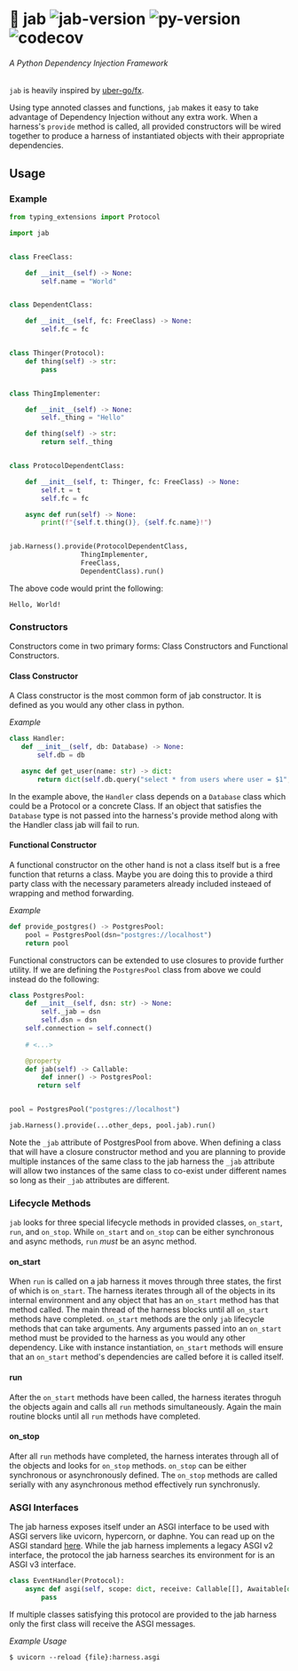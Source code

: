 # 💉  jab ![jab-version](https://img.shields.io/badge/version-0.3.0-orange.svg) ![py-version](https://img.shields.io/badge/python-3.7-blue.svg) ![codecov](https://img.shields.io/badge/coverage-83%25-yellowgreen.svg)
###### A Python Dependency Injection Framework

`jab` is heavily inspired by [uber-go/fx](https://github.com/uber-go/fx).

Using type annoted classes and functions, `jab` makes it easy to take advantage of Dependency Injection without any extra work. When a harness's `provide` method is called, all provided constructors will be wired together to produce a harness of instantiated objects with their appropriate dependencies.

## Usage
### Example
```python
from typing_extensions import Protocol

import jab


class FreeClass:

    def __init__(self) -> None:
        self.name = "World"


class DependentClass:

    def __init__(self, fc: FreeClass) -> None:
        self.fc = fc


class Thinger(Protocol):
    def thing(self) -> str:
        pass


class ThingImplementer:

    def __init__(self) -> None:
        self._thing = "Hello"

    def thing(self) -> str:
        return self._thing


class ProtocolDependentClass:

    def __init__(self, t: Thinger, fc: FreeClass) -> None:
        self.t = t
        self.fc = fc

    async def run(self) -> None:
    	print(f"{self.t.thing()}, {self.fc.name}!")


jab.Harness().provide(ProtocolDependentClass,
                  ThingImplementer,
                  FreeClass,
                  DependentClass).run()
```

The above code would print the following:

```
Hello, World!
```

### Constructors

Constructors come in two primary forms: Class Constructors and Functional Constructors.

#### Class Constructor
A Class constructor is the most common form of jab constructor. It is defined as you would any other class in python.

*Example*
```python
class Handler:
   def __init__(self, db: Database) -> None:
       self.db = db

   async def get_user(name: str) -> dict:
       return dict(self.db.query("select * from users where user = $1", name))
```

In the example above, the `Handler` class depends on a `Database` class which could be a Protocol or a concrete Class. If an object that satisfies the `Database` type is not passed into the harness's provide method along with the Handler class jab will fail to run.

#### Functional Constructor
A functional constructor on the other hand is not a class itself but is a free function that returns a class. Maybe you are doing this to provide a third party class with the necessary parameters already included insteaed of wrapping and method forwarding.

*Example*
```python
def provide_postgres() -> PostgresPool:
    pool = PostgresPool(dsn="postgres://localhost")
    return pool
```

Functional constructors can be extended to use closures to provide further utility. If we are defining the `PostgresPool` class from above we could instead do the following:

```python
class PostgresPool:
    def __init__(self, dsn: str) -> None:
    	self._jab = dsn
        self.dsn = dsn
	self.connection = self.connect()
    
    # <...>

    @property
    def jab(self) -> Callable:
        def inner() -> PostgresPool:
	   return self


pool = PostgresPool("postgres://localhost")

jab.Harness().provide(...other_deps, pool.jab).run()
```

Note the `_jab` attribute of PostgresPool from above. When defining a class that will have a closure constructor method and you are planning to provide multiple instances of the same class to the jab harness the `_jab` attribute will allow two instances of the same class to co-exist under different names so long as their `_jab` attributes are different.

### Lifecycle Methods

`jab` looks for three special lifecycle methods in provided classes, `on_start`, `run`, and `on_stop`. While `on_start` and `on_stop` can be either synchronous and async methods, `run` _must_ be an async method.

#### on_start

When `run` is called on a jab harness it moves through three states, the first of which is `on_start`. The harness iterates through all of the objects in its internal environment and any object that has an `on_start` method has that method called. The main thread of the harness blocks until all `on_start` methods have completed. `on_start` methods are the only `jab` lifecycle methods that can take arguments. Any arguments passed into an `on_start` method must be provided to the harness as you would any other dependency. Like with instance instantiation, `on_start` methods will ensure that an `on_start` method's dependencies are called before it is called itself.

#### run

After the `on_start` methods have been called, the harness iterates throguh the objects again and calls all `run` methods simultaneously. Again the main routine blocks until all `run` methods have completed.

#### on_stop

After all `run` methods have completed, the harness interates through all of the objects and looks for `on_stop` methods. `on_stop` can be either synchronous or asynchronously defined. The `on_stop` methods are called serially with any asynchronous method effectively run synchronusly.

### ASGI Interfaces

The jab harness exposes itself under an ASGI interface to be used with ASGI servers like uvicorn, hypercorn, or daphne. You can read up on the ASGI standard [here](https://github.com/django/asgiref/blob/master/specs/asgi.rst). While the jab harness implements a legacy ASGI v2 interface, the protocol the jab harness searches its environment for is an ASGI v3 interface.

```python
class EventHandler(Protocol):
    async def asgi(self, scope: dict, receive: Callable[[], Awaitable[dict]], send: Callable[[dict], Awaitable[None]]) -> None:
        pass
```

If multiple classes satisfying this protocol are provided to the jab harness only the first class will receive the ASGI messages.

*Example Usage*
```
$ uvicorn --reload {file}:harness.asgi
```
